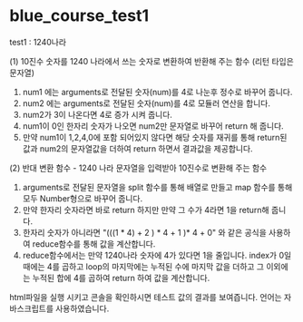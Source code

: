 # blue_course_test1

test1 : 1240나라

(1) 10진수 숫자를 1240 나라에서 쓰는 숫자로 변환하여 반환해 주는 함수 (리턴 타입은 문자열)

1. num1 에는 arguments로 전달된 숫자(num)를 4로 나눈후 정수로 바꾸어 줍니다.
2. num2 에는 arguments로 전달된 숫자(num)를 4로 모듈러 연산을 합니다.
3. num2가 3이 나온다면 4로 증가 시켜 줍니다.
4. num1이 0인 한자리 숫자가 나오면 num2만 문자열로 바꾸어 return 해 줍니다.
5. 만약 num1이 1,2,4,0에 포함 되어있지 않다면 해당 숫자를 재귀를 통해 return된 값과 num2의 문자열값을 더하여 return 하면서 결과값을 제공합니다.

(2) 반대 변환 함수 - 1240 나라 문자열을 입력받아 10진수로 변환해 주는 함수

1. arguments로 전달된 문자열을 split 함수를 통해 배열로 만들고 map 함수를 통해 모두 Number형으로 바꾸어 줍니다.
2. 만약 한자리 숫자라면 바로 return 하지만 만약 그 수가 4라면 1을  return해 줍니다.
3. 한자리 숫자가 아니라면 "(((1 * 4) + 2 ) * 4 + 1 )* 4 + 0" 와 같은 공식을 사용하여 reduce함수를 통해 값을 계산합니다.
4. reduce함수에서는 만약 1240나라 숫자에 4가 있다면 1을 줄입니다. index가 0일때에는 4를 곱하고 loop의 마지막에는 누적된 수에 마지막 값을 더하고 그 이외에는 누적된 합에 4를 곱하여 return 하여 값을 계산합니다.



html파일을 실행 시키고 콘솔을 확인하시면 테스트 값의 결과를 보여즙니다.
언어는 자바스크립트를 사용하였습니다.
